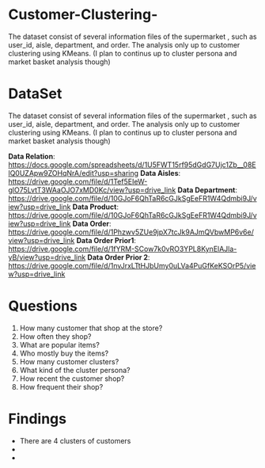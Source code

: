 # Customer-Clustering-
The dataset consist of several information files of the supermarket , such as user_id, aisle, department, and order. The analysis only up to customer clustering using KMeans. (I plan to continus up to cluster persona and market basket analysis though)

# **DataSet**
The dataset consist of several information files of the supermarket , such as user_id, aisle, department, and order. The analysis only up to customer clustering using KMeans. (I plan to continus up to cluster persona and market basket analysis though)

**Data Relation**: https://docs.google.com/spreadsheets/d/1U5FWT15rf95dGdG7Ujc1Zb__08ElQ0UZApw9ZOHqNrA/edit?usp=sharing
**Data Aisles**: https://drive.google.com/file/d/1Tef5EIeW-glO75LvtT3WAaOJO7xMD0Kc/view?usp=drive_link
**Data Department**: https://drive.google.com/file/d/10GJoF6QhTaR6cGJkSgEeFR1W4Qdmbi9J/view?usp=drive_link
**Data Product**: https://drive.google.com/file/d/10GJoF6QhTaR6cGJkSgEeFR1W4Qdmbi9J/view?usp=drive_link
**Data Order**: https://drive.google.com/file/d/1Phzwv5ZUe9jpX7tcJk9AJmQVbwMP6v6e/view?usp=drive_link
**Data Order Prior1**: https://drive.google.com/file/d/1fYRM-SCow7k0vRO3YPL8KynElAJla-yB/view?usp=drive_link
**Data Order Prior 2**: https://drive.google.com/file/d/1nvJrxLTtHJbUmy0uLVa4PuGfKeKSOrP5/view?usp=drive_link

# **Questions**
1. How many customer that shop at the store?
2. How often they shop?
3. What are popular items?
4. Who mostly buy the items?
5. How many customer clusters?
6. What kind of the cluster persona?
7. How recent the customer shop?
8. How frequent their shop?

# **Findings**
+ There are 4 clusters of customers
+
+
